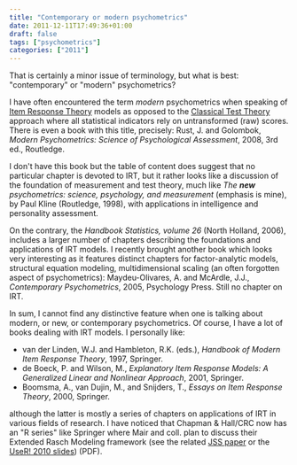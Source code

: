```yaml
---
title: "Contemporary or modern psychometrics"
date: 2011-12-11T17:49:36+01:00
draft: false
tags: ["psychometrics"]
categories: ["2011"]
---
```


That is certainly a minor issue of terminology, but what is best: "contemporary" or "modern" psychometrics?

I have often encountered the term *modern* psychometrics when speaking of [Item Response Theory](http://en.wikipedia.org/wiki/Item_response_theory) models as opposed to the [Classical Test Theory](http://en.wikipedia.org/wiki/Classical_test_theory) approach where all statistical indicators rely on untransformed (raw) scores. There is even a book with this title, precisely: Rust, J. and Golombok, *Modern Psychometrics: Science of Psychological Assessment*, 2008, 3rd ed., Routledge.

I don't have this book but the table of content does suggest that no particular chapter is devoted to IRT, but it rather looks like a discussion of the foundation of measurement and test theory, much like *The **new** psychometrics: science, psychology, and measurement* (emphasis is mine), by Paul Kline (Routledge, 1998), with applications in intelligence and personality assessment.

On the contrary, the *Handbook Statistics, volume 26* (North Holland, 2006), includes a larger number of chapters describing the foundations and applications of IRT models. I recently brought another book which looks very interesting as it features distinct chapters for factor-analytic models, structural equation modeling, multidimensional scaling (an often forgotten aspect of psychometrics): Maydeu-Olivares, A. and McArdle, J.J., *Contemporary Psychometrics*, 2005, Psychology Press. Still no chapter on IRT.

In sum, I cannot find any distinctive feature when one is talking about modern, or new, or contemporary psychometrics. Of course, I have a lot of books dealing with IRT models. I personally like: 

- van der Linden, W.J. and Hambleton, R.K. (eds.), *Handbook of Modern Item Response Theory*, 1997, Springer.
- de Boeck, P. and Wilson, M., *Explanatory Item Response Models: A Generalized Linear and Nonlinear Approach*, 2001, Springer.
- Boomsma, A., van Dujin, M., and Snijders, T., *Essays on Item Response Theory*, 2000, Springer.

although the latter is mostly a series of chapters on applications of IRT in various fields of research. I have noticed that Chapman & Hall/CRC now has an "R series" like Springer where Mair and coll. plan to discuss their Extended Rasch Modeling framework (see the related [JSS paper](http://www.jstatsoft.org/v20/i09) or the [UseR! 2010 slides](http://www.r-project.org/conferences/useR-2010/slides/Mair+Hatzinger.pdf)) (PDF).
